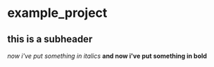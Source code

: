 # example_project

## this is a subheader
*now i've put something in italics*
__and now i've put something in bold__